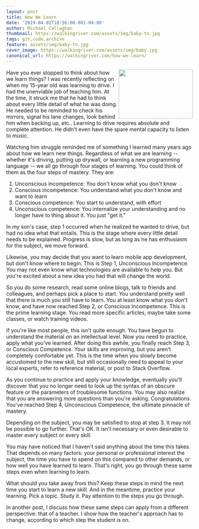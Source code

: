 ```yaml
---
layout: post
title: How We Learn
date: '2019-04-02T10:56:00.001-04:00'
author: Michael Callaghan
thumbnail: https://walkingriver.com/assets/img/baby-tn.jpg
tags: git,code,archive
feature: assets/img/baby-tn.jpg
cover_image: https://walkingriver.com/assets/img/baby.jpg
canonical_url: https://walkingriver.com/how-we-learn/
---
```


<img border="0" height="133" src="https://walkingriver.com/assets/img/baby.jpg" align="right" width="200" />Have you ever stopped to think about how we learn things? I was recently reflecting on when my 15-year old was learning to drive. I had the unenviable job of teaching him. At the time, it struck me that he had to think about every little detail of what he was doing. He needed to be reminded to check his mirrors, signal his lane changes, look behind him when backing up, etc.. Learning to drive requires absolute and complete attention. He didn't even have the spare mental capacity to listen to music.
<!--more-->

Watching him struggle reminded me of something I learned many years ago about how we learn new things. Regardless of what we are learning -- whether it's driving, putting up drywall, or learning a new programming language -- we all go through four stages of learning. You could think of them as the four steps of mastery. They are:

1. Unconscious incompetence: You don't know what you don't know
1. Conscious incompetence: You understand what you don't know and want to learn
1. Conscious competence: You start to understand, with effort
1. Unconscious competence: You internalize your understanding and no longer have to thing about it. You just "get it."

In my son's case, step 1 occurred when he realized he wanted to drive, but had no idea what that entails. This is the stage where every little detail needs to be explained. Progress is slow, but as long as he has enthusiasm for the subject, we move forward.

Likewise, you may decide that you want to learn mobile app development, but don't know where to begin. This is Step 1, Unconscious Incompetence. You may not even know what technologies are available to help you. But you're excited about a new idea you had that will change the world.

So you do some research, read some online blogs, talk to friends and colleagues, and perhaps pick a place to start. You understand pretty well that there is much you still have to learn. You at least know what you don't know, and have now reached Step 2, or Conscious Incompetence. This is the prime learning stage. You read more specific articles, maybe take some classes, or watch training videos.

If you're like most people, this isn't quite enough. You have begun to understand the material on an intellectual level. Now you need to practice, apply what you've learned. After doing this awhile, you finally reach Step 3, or Conscious Competence. Your skills are improving, but you aren't completely comfortable yet. This is the time when you slowly become accustomed to the new skill, but still occasionally need to appeal to your local experts, refer to reference material, or post to Stack Overflow.

As you continue to practice and apply your knowledge, eventually you'll discover that you no longer need to look up the syntax of an obscure feature or the parameters of troublesome functions. You may also realize that you are answering more questions than you're asking. Congratulations. You've reached Step 4, Unconscious Competence, the ultimate pinnacle of mastery.

Depending on the subject, you may be satisfied to stop at step 3. It may not be possible to go further. That's OK. It isn't necessary or even desirable to master every subject or every skill.

You may have noticed that I haven't said anything about the time this takes. That depends on many factors: your personal or professional interest the subject, the time you have to spend on this compared to other demands, or how well you have learned to learn. That's right, you go through these same steps even when learning to learn.

What should you take away from this? Keep these steps in mind the next time you start to learn a new skill. And in the meantime, practice your learning. Pick a topic. Study it. Pay attention to the steps you go through.

In another post, I discuss how these same steps can apply from a different perspective: that of a teacher. I  show how the teacher's approach has to change, according to which step the student is on.

